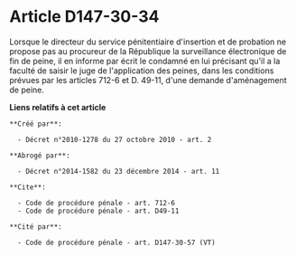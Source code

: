 # Article D147-30-34

Lorsque le directeur du service pénitentiaire d'insertion et de probation ne propose pas au procureur de la République la
surveillance électronique de fin de peine, il en informe par écrit le condamné en lui précisant qu'il a la faculté de saisir
le juge de l'application des peines, dans les conditions prévues par les articles 712-6 et D. 49-11, d'une demande
d'aménagement de peine.

**Liens relatifs à cet article**

	**Créé par**:

	  - Décret n°2010-1278 du 27 octobre 2010 - art. 2

	**Abrogé par**:

	  - Décret n°2014-1582 du 23 décembre 2014 - art. 11

	**Cite**:

	  - Code de procédure pénale - art. 712-6
	  - Code de procédure pénale - art. D49-11

	**Cité par**:

	  - Code de procédure pénale - art. D147-30-57 (VT)

